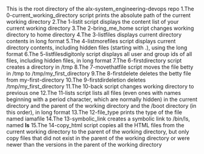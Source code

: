 This is the root directory of the alx-system_engineering-devops repo
1.The 0-current_working_directory script prints the absolute path of the current working directory
2.The 1-listit script displays the content list of your current working directory
3.The 2-bring_me_home script changes working directory to home directory
4.The 3-listfiles displays current directory contents in long format
5.The 4-listmorefiles script displays current directory contents, including hidden files (starting with .), using the long format
6.The 5-listfilesdigitonly script displays all user and group ids of all files, including hidden files, in long format
7.The 6-firstdirectory script creates a directory in /tmp
8.The 7-movethatfile script moves the file betty in /tmp to /tmp/my_first_directory
9.The 8-firstdelete deletes the betty file from my-first-directory
10.The 9-firstdirdeletion deletes /tmp/my_first_directory
11.The 10-back script changes working directory to previous one
12.The 11-lists script lists all files (even ones with names beginning with a period character, which are normally hidden) in the current directory and the parent of the working directory and the /boot directory (in this order), in long format
13.The 12-file_type prints the type of the file named iamafile
14.The 13-symbolic_link creates a symbolic link to /bin/ls, named __ls__
15.The 14-copy_html script copies all the HTML files from the current working directory to the parent of the working directory, but only copy files that did not exist in the parent of the working directory or were newer than the versions in the parent of the working directory